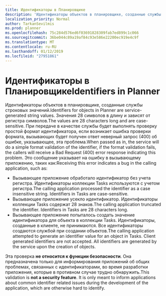 ```yaml
---
title: Идентификаторы в Планировщике
description: 'Идентификаторы объектов в планировщике, созданные службы строковых значений. Значения 28 символов в длину и зависят от регистра символов. При передаче в качестве службы будет выполнять проверку простой формат идентификатора, если возникает ошибка проверки формата, вызывающих будет получен ответ неверный запрос (400) об ошибке, указывающее, эта проблема. Это сообщение указывает на ошибку в вызывающему приложению, таких как:'
localization_priority: Normal
author: TarkanSevilmis
ms.prod: planner
ms.openlocfilehash: 75c284d576ed6f03691828309fab7ed899c1c066
ms.sourcegitcommit: 36be044c89a19af84c93e586e22200ec919e4c9f
ms.translationtype: MT
ms.contentlocale: ru-RU
ms.lasthandoff: 01/12/2019
ms.locfileid: "27951861"
---
```

# <a name="identifiers-in-planner"></a><span data-ttu-id="6c5dc-106">Идентификаторы в Планировщике</span><span class="sxs-lookup"><span data-stu-id="6c5dc-106">Identifiers in Planner</span></span>

<span data-ttu-id="6c5dc-107">Идентификаторы объектов в планировщике, созданные службы строковых значений.</span><span class="sxs-lookup"><span data-stu-id="6c5dc-107">Identifiers for objects in Planner are service-generated string values.</span></span> <span data-ttu-id="6c5dc-108">Значения 28 символов в длину и зависят от регистра символов.</span><span class="sxs-lookup"><span data-stu-id="6c5dc-108">The values are 28 characters long and are case-sensitive.</span></span> <span data-ttu-id="6c5dc-109">При передаче в качестве службы будет выполнять проверку простой формат идентификатора, если возникает ошибка проверки формата, вызывающих будет получен ответ неверный запрос (400) об ошибке, указывающее, эта проблема.</span><span class="sxs-lookup"><span data-stu-id="6c5dc-109">When passed as in, the service will do a simple format validation of the identifier, if the format validation fails, the callers will receive a Bad Request (400) error response indicating this problem.</span></span> <span data-ttu-id="6c5dc-110">Это сообщение указывает на ошибку в вызывающему приложению, таких как:</span><span class="sxs-lookup"><span data-stu-id="6c5dc-110">Receiving this error indicates a bug in the calling application, such as:</span></span>

- <span data-ttu-id="6c5dc-p103">Вызывающее приложение обработало идентификатор без учета регистра. Идентификаторы коллекции Tasks используются с учетом регистра.</span><span class="sxs-lookup"><span data-stu-id="6c5dc-p103">The calling application processed the identifier as a case insensitive string. Identifiers in Tasks are case-sensitive.</span></span>
- <span data-ttu-id="6c5dc-p104">Вызывающее приложение усекло идентификатор. Идентификаторы коллекции Tasks содержат 28 знаков.</span><span class="sxs-lookup"><span data-stu-id="6c5dc-p104">The calling application truncated the identifier. Identifiers in Tasks are 28 characters long.</span></span>
- <span data-ttu-id="6c5dc-p105">Вызывающее приложение попыталось создать значение идентификатора для объекта в коллекции Tasks. Идентификаторы, созданные в клиенте, не принимаются. Все идентификаторы создаются службой при создании объектов.</span><span class="sxs-lookup"><span data-stu-id="6c5dc-p105">The calling application attempted to generate an identifier value for an object in Tasks. Client generated identifiers are not accepted. All identifiers are generated by the service upon the creation of objects.</span></span>

<span data-ttu-id="6c5dc-p106">Эта проверка **не относится к функции безопасности**. Она предназначена только для информирования приложений об общих проблемах, связанных с идентификаторами, во время разработки приложения, которые в противном случае трудно обнаружить.</span><span class="sxs-lookup"><span data-stu-id="6c5dc-p106">This validation is **not a security feature**. It is only meant to inform applications about common identifier related issues during the development of the application, which are otherwise hard to identify.</span></span>
